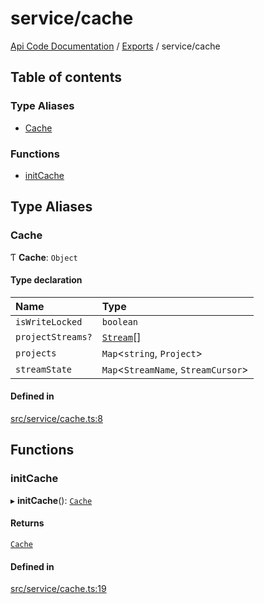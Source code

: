 # service/cache
 
[Api Code Documentation](../README.md) / [Exports](../modules.md) / service/cache

## Table of contents

### Type Aliases

- [Cache](service_cache.md#cache)

### Functions

- [initCache](service_cache.md#initcache)

## Type Aliases

### Cache

Ƭ **Cache**: `Object`

#### Type declaration

| Name | Type |
| :------ | :------ |
| `isWriteLocked` | `boolean` |
| `projectStreams?` | [`Stream`](../interfaces/service_Client_h.Stream.md)[] |
| `projects` | `Map`\<`string`, `Project`\> |
| `streamState` | `Map`\<`StreamName`, `StreamCursor`\> |

#### Defined in

[src/service/cache.ts:8](https://github.com/openkfw/TruBudget/blob/965031f/api/src/service/cache.ts#L8)

## Functions

### initCache

▸ **initCache**(): [`Cache`](service_cache.md#cache)

#### Returns

[`Cache`](service_cache.md#cache)

#### Defined in

[src/service/cache.ts:19](https://github.com/openkfw/TruBudget/blob/965031f/api/src/service/cache.ts#L19)
